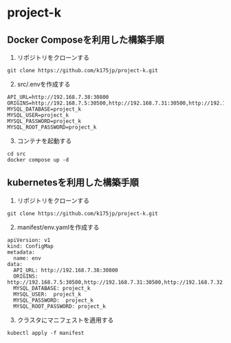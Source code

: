 # project-k

## Docker Composeを利用した構築手順
1. リポジトリをクローンする
```
git clone https://github.com/k175jp/project-k.git
```

2. src/.envを作成する
```
API_URL=http://192.168.7.38:30800
ORIGINS=http://192.168.7.5:30500,http://192.168.7.31:30500,http://192.168.7.32:30500,http://192.168.7.38:30500
MYSQL_DATABASE=project_k
MYSQL_USER=project_k
MYSQL_PASSWORD=project_k
MYSQL_ROOT_PASSWORD=project_k
```

3. コンテナを起動する
```
cd src
docker compose up -d
```
## kubernetesを利用した構築手順
1. リポジトリをクローンする
```
git clone https://github.com/k175jp/project-k.git
```

2. manifest/env.yamlを作成する
```
apiVersion: v1
kind: ConfigMap
metadata:
  name: env
data:
  API_URL: http://192.168.7.38:30800
  ORIGINS: http://192.168.7.5:30500,http://192.168.7.31:30500,http://192.168.7.32:30500,http://192.168.7.38:30500
  MYSQL_DATABASE: project_k
  MYSQL_USER:  project_k
  MYSQL_PASSWORD:  project_k
  MYSQL_ROOT_PASSWORD: project_k
```

3. クラスタにマニフェストを適用する
```
kubectl apply -f manifest
```
